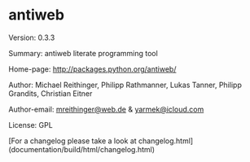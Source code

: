 # antiweb

Version: 0.3.3

Summary: antiweb literate programming tool

Home-page: http://packages.python.org/antiweb/

Author: Michael Reithinger, Philipp Rathmanner, Lukas Tanner, Philipp Grandits, Christian Eitner

Author-email: mreithinger@web.de & yarmek@icloud.com

License: GPL

[For a changelog please take a look at changelog.html] (documentation/build/html/changelog.html)